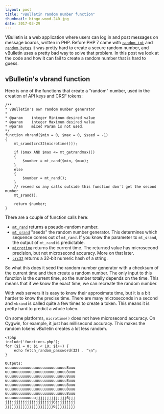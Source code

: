 ```yaml
---
layout: post
title: "vBulletin random number function"
thumbnail: bingo-wood-240.jpg
date: 2017-03-29
---
```


VBulletin is a web application where users can log in and post messages on message boards, written in PHP. Before PHP 7 came with [`random_int`](http://php.net/manual/en/function.random-int.php) and [`random_bytes`](http://php.net/manual/en/function.random-bytes.php) it was pretty hard to create a secure random number, and vBulletin uses a pretty bad way to solve that problem. In this post we look at the code and how it can fail to create a random number that is hard to guess.

## vBulletin's vbrand function

Here is one of the functions that create a "random" number, used in the creation of API keys and CRSF tokens:

    /**
    * vBulletin's own random number generator
    *
    * @param	integer	Minimum desired value
    * @param	integer	Maximum desired value
    * @param	mixed Param is not used.
    */
    function vbrand($min = 0, $max = 0, $seed = -1)
    {
        mt_srand(crc32(microtime()));

        if ($max AND $max <= mt_getrandmax())
        {
            $number = mt_rand($min, $max);
        }
        else
        {
            $number = mt_rand();
        }
        // reseed so any calls outside this function don't get the second number
        mt_srand();

        return $number;
    }

There are a couple of function calls here:

* [`mt_rand`](http://php.net/manual/en/function.mt-rand.php) returns a pseudo-random number.
* [`mt_srand`](http://php.net/manual/en/function.mt-srand.php) "seeds" the random number generator. This determines which sequence comes out of `mt_rand`. If you know the parameter to `mt_srand`, the output of `mt_rand` is predictable.
* [`microtime`](http://php.net/manual/en/function.microtime.php) returns the current time. The returned value has microsecond precision, but not microsecond accuracy. More on that later.
* [`crc32`](http://php.net/manual/en/function.crc32.php) returns a 32-bit numeric hash of a string.

So what this does it seed the random number generator with a checksum of the current time and then create a random number. The only input to this function is the current time, so the number totally depends on the time. This means that if we know the exact time, we can recreate the random number. 

With web servers it is easy to know their approximate time, but it is a bit harder to know the precise time. There are many microseconds in a second and `vbrand` is called quite a few times to create a token. This means it is pretty hard to predict a whole token.

On some platforms, `microtime()` does not have microsecond accuracy. On Cygwin, for example, it just has millisecond accuracy. This makes the random tokens vBulletin creates a lot less random.

    <?php
    include('functions.php');
    for ($i = 0; $i < 10; $i++) {
        echo fetch_random_password(32) . "\n";
    }
    
    Outputs:
    uuuuuuuuuuuuuuuuuuuuuuuuuuuu8uuu
    uuuuuuuuuuuuuuuuuuuuuuuuuuuu8uuu
    uuuuuuuuuuuuuuuuuuuuuuuuuuuu8uuu
    uuuuuuuuuuuuuuuuuuuuuuuuuuuu8uuu
    uuuuuuuuuuuuuuuuuuuuuuuuuuuu8uuu
    uuuuuuuuuuuuuuuuuuuuuuuuuuuu8uuu
    uuuuuuuuuuuuuuuuuuuuuuuuuuuu8uuu
    uuuuuuuuuuuuuujjjjjjjjjjjjjj6jjj
    jjjjjjjjjjjjjjjjjjjjjj6jjjjjjjjj
    jjjjjjjjjjjjjjjjjjjjjj6jjjjjjjjj

